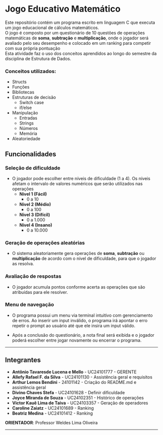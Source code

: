 # Jogo Educativo Matemático
Este repositório contém um programa escrito em linguagem C que executa um jogo educacional de cálculos matemáticos.  
O jogo é composto por um questionário de 10 questões de operações matemáticas de **soma**, **subtração** e **multiplicação**, onde o jogador será avaliado pelo seu desempenho e colocado em um ranking para competir com sua própria pontuação   
Esta atividade faz o uso dos conceitos aprendidos ao longo do semestre da disciplina de Estrutura de Dados.  

### Conceitos utilizados:
- Structs
- Funções
- Bibliotecas
- Estruturas de decisão
    - Switch case
    - if/else
- Manipulação
    - Entradas
    - Strings
    - Números
    - Memória
- Aleatoriedade  

## Funcionalidades
### Seleção de dificuldade
- O jogador pode escolher entre níveis de dificuldade (1 a 4). Os níveis afetam o intervalo de valores numéricos que serão utilizados nas operações
    - **Nível 1 (Fácil)**
        - 0 a 10
    - **Nível 2 (Médio)**
        - 0 a 100
    - **Nível 3 (Difícil)**
        - 0 a 1.000
    - **Nível 4 (Insano)**
        - 0 a 10.000  

### Geração de operações aleatórias
- O sistema aleatoriamente gera operações de **soma**, **subtração** ou **multiplicação** de acordo com o nível de dificuldade, para que o jogador as resolva.

### Avaliação de respostas
- O jogador acumula pontos conforme acerta as operações que são atribuídas para ele resolver.

### Menu de navegação
- O programa possui um menu via terminal intuitivo com gerenciamento de erros. Ao inserir um input inválido, o programa irá apontar o erro repetir o prompt ao usuário até que ele insira um input válido.

- Após a conclusão do questionário, a nota final será exibida e o jogador poderá escolher entre jogar novamente ou encerrar o programa.

---
## Integrantes
- **Antônio Tavaresde Lucena e Mello** - UC24101777 - GERENTE
- **Allefy Rafael F. da Silva** - UC24101130 - Assistência geral e requisitos
- **Arthur Lemos Bendini** - 24101142 - Criação do README.md e assistência geral
- **Divino Chaves Stefa** - UC24101628 - Definir dificuldade
- **Joyce Miranda de Souza** - UC24102351 - Histórico de operações
- **Victor Kauê Lima de Taiva** - UC24103357 - Geração de operadores
- **Caroline Zaiatz** - UC24101689 - Ranking
- **Beatriz Medina** - UC24101412 - Ranking

**ORIENTADOR**: Professor Weldes Lima Oliveira

---